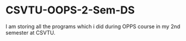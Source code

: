 # CSVTU-OOPS-2-Sem-DS
I am storing all the programs which i did during OPPS course in my 2nd semester at CSVTU.
